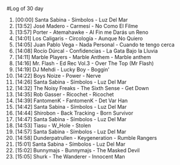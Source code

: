 #Log of 30 day

1. [00:00] Santa Sabina - Símbolos - Luz Del Mar
1. [13:52] José Madero - Carmesí - No Como El Filme
1. [13:57] Porter - Atemahawke - Al Fin me Darás un Reno
1. [14:01] Los Caligaris - Circología - Aunque No Quiero
1. [14:05] Juan Pablo Vega - Nada Personal - Cuando te tengo cerca
1. [14:08] Rocío Dúrcal - Confidencias - La Gata Bajo la Lluvia
1. [14:11] Marble Players - Marble Anthem - Marble anthem
1. [14:16] Mr. Flash - Ed Rec Vol.3 - Over The Top (Mr Flash)
1. [14:19] DJ Mehdi - Lucky Boy - Boggin'
1. [14:22] Boys Noize - Power - Nerve
1. [14:26] Santa Sabina - Símbolos - Luz Del Mar
1. [14:32] The Noisy Freaks - The Sixth Sense - Get Down
1. [14:35] Rob Gasser - Ricochet - Ricochet
1. [14:39] FantomenK - FantomenK - Det Var Han
1. [14:42] Santa Sabina - Símbolos - Luz Del Mar
1. [14:44] Shirobon - Back Tracking - Born Survivor
1. [14:47] Santa Sabina - Símbolos - Luz Del Mar
1. [14:53] Tiasu - W_Hole - Stolen
1. [14:57] Santa Sabina - Símbolos - Luz Del Mar
1. [14:58] Dunderpatrullen - Keygeneration - Rumble Rangers
1. [15:01] Santa Sabina - Símbolos - Luz Del Mar
1. [15:02] Bunnymajs - Bunnymajs - The Masked Devil
1. [15:05] Shurk - The Wanderer - Innocent Man
